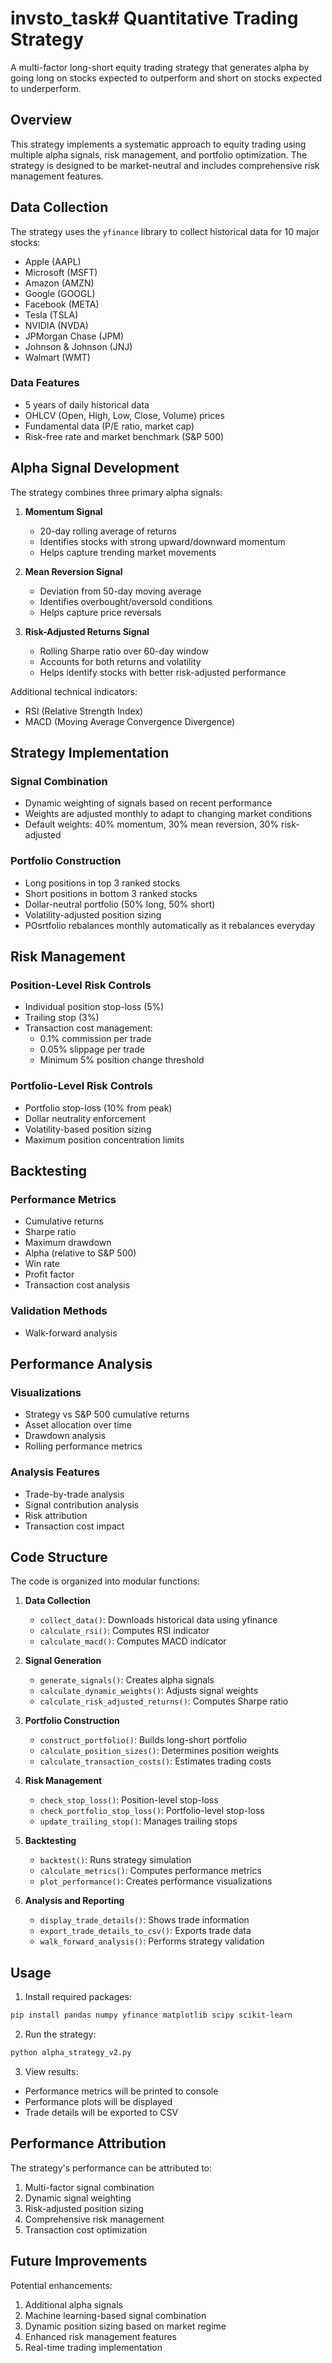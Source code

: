 # invsto_task# Quantitative Trading Strategy

A multi-factor long-short equity trading strategy that generates alpha by going long on stocks expected to outperform and short on stocks expected to underperform.

## Overview

This strategy implements a systematic approach to equity trading using multiple alpha signals, risk management, and portfolio optimization. The strategy is designed to be market-neutral and includes comprehensive risk management features.

## Data Collection

The strategy uses the `yfinance` library to collect historical data for 10 major stocks:

- Apple (AAPL)
- Microsoft (MSFT)
- Amazon (AMZN)
- Google (GOOGL)
- Facebook (META)
- Tesla (TSLA)
- NVIDIA (NVDA)
- JPMorgan Chase (JPM)
- Johnson & Johnson (JNJ)
- Walmart (WMT)

### Data Features

- 5 years of daily historical data
- OHLCV (Open, High, Low, Close, Volume) prices
- Fundamental data (P/E ratio, market cap)
- Risk-free rate and market benchmark (S&P 500)

## Alpha Signal Development

The strategy combines three primary alpha signals:

1. **Momentum Signal**

   - 20-day rolling average of returns
   - Identifies stocks with strong upward/downward momentum
   - Helps capture trending market movements

2. **Mean Reversion Signal**

   - Deviation from 50-day moving average
   - Identifies overbought/oversold conditions
   - Helps capture price reversals

3. **Risk-Adjusted Returns Signal**
   - Rolling Sharpe ratio over 60-day window
   - Accounts for both returns and volatility
   - Helps identify stocks with better risk-adjusted performance

Additional technical indicators:

- RSI (Relative Strength Index)
- MACD (Moving Average Convergence Divergence)

## Strategy Implementation

### Signal Combination

- Dynamic weighting of signals based on recent performance
- Weights are adjusted monthly to adapt to changing market conditions
- Default weights: 40% momentum, 30% mean reversion, 30% risk-adjusted

### Portfolio Construction

- Long positions in top 3 ranked stocks
- Short positions in bottom 3 ranked stocks
- Dollar-neutral portfolio (50% long, 50% short)
- Volatility-adjusted position sizing
- POsrtfolio rebalances monthly automatically as it rebalances everyday

## Risk Management

### Position-Level Risk Controls

- Individual position stop-loss (5%)
- Trailing stop (3%)
- Transaction cost management:
  - 0.1% commission per trade
  - 0.05% slippage per trade
  - Minimum 5% position change threshold

### Portfolio-Level Risk Controls

- Portfolio stop-loss (10% from peak)
- Dollar neutrality enforcement
- Volatility-based position sizing
- Maximum position concentration limits

## Backtesting

### Performance Metrics

- Cumulative returns
- Sharpe ratio
- Maximum drawdown
- Alpha (relative to S&P 500)
- Win rate
- Profit factor
- Transaction cost analysis

### Validation Methods

- Walk-forward analysis

## Performance Analysis

### Visualizations

- Strategy vs S&P 500 cumulative returns
- Asset allocation over time
- Drawdown analysis
- Rolling performance metrics

### Analysis Features

- Trade-by-trade analysis
- Signal contribution analysis
- Risk attribution
- Transaction cost impact

## Code Structure

The code is organized into modular functions:

1. **Data Collection**

   - `collect_data()`: Downloads historical data using yfinance
   - `calculate_rsi()`: Computes RSI indicator
   - `calculate_macd()`: Computes MACD indicator

2. **Signal Generation**

   - `generate_signals()`: Creates alpha signals
   - `calculate_dynamic_weights()`: Adjusts signal weights
   - `calculate_risk_adjusted_returns()`: Computes Sharpe ratio

3. **Portfolio Construction**

   - `construct_portfolio()`: Builds long-short portfolio
   - `calculate_position_sizes()`: Determines position weights
   - `calculate_transaction_costs()`: Estimates trading costs

4. **Risk Management**

   - `check_stop_loss()`: Position-level stop-loss
   - `check_portfolio_stop_loss()`: Portfolio-level stop-loss
   - `update_trailing_stop()`: Manages trailing stops

5. **Backtesting**

   - `backtest()`: Runs strategy simulation
   - `calculate_metrics()`: Computes performance metrics
   - `plot_performance()`: Creates performance visualizations

6. **Analysis and Reporting**
   - `display_trade_details()`: Shows trade information
   - `export_trade_details_to_csv()`: Exports trade data
   - `walk_forward_analysis()`: Performs strategy validation

## Usage

1. Install required packages:

```bash
pip install pandas numpy yfinance matplotlib scipy scikit-learn
```

2. Run the strategy:

```python
python alpha_strategy_v2.py
```

3. View results:

- Performance metrics will be printed to console
- Performance plots will be displayed
- Trade details will be exported to CSV

## Performance Attribution

The strategy's performance can be attributed to:

1. Multi-factor signal combination
2. Dynamic signal weighting
3. Risk-adjusted position sizing
4. Comprehensive risk management
5. Transaction cost optimization

## Future Improvements

Potential enhancements:

1. Additional alpha signals
2. Machine learning-based signal combination
3. Dynamic position sizing based on market regime
4. Enhanced risk management features
5. Real-time trading implementation
